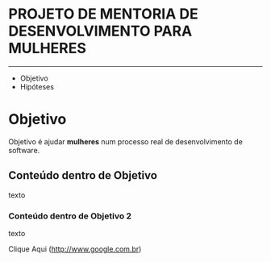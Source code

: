 # PROJETO DE MENTORIA DE DESENVOLVIMENTO PARA MULHERES
____________________________________________________

* Objetivo
* Hipóteses

# Objetivo

Objetivo é ajudar **mulheres** num processo real de desenvolvimento de software.

## Conteúdo dentro de Objetivo

texto


### Conteúdo dentro de Objetivo 2

texto

Clique Aqui (http://www.google.com.br)

